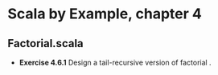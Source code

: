 # Scala by Example, chapter 4

## Factorial.scala

* **Exercise 4.6.1** Design a tail-recursive version of factorial .
